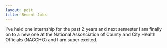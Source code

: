 ```yaml
---
layout: post
title: Recent Jobs 
---
```


I've held one internship for the past 2 years and next semester I am finally on to a new one at the National Assosciation of County and City Health Officials (NACCHO) and I am super excited.

